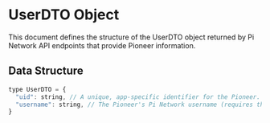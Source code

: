 # UserDTO Object

This document defines the structure of the UserDTO object returned by Pi Network API endpoints that provide Pioneer information.

## Data Structure

```javascript
type UserDTO = {
  "uid": string, // A unique, app-specific identifier for the Pioneer.
  "username": string, // The Pioneer's Pi Network username (requires the 'username' scope).
}
```